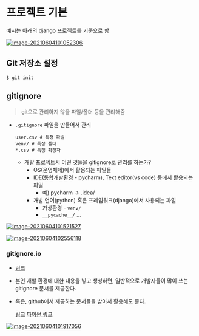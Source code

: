 # 프로젝트 기본

예시는 아래의 django 프로젝트를 기준으로 함

[![image-20210604101052306](https://github.com/edutak/TIL/raw/master/git/md-images/image-20210604101052306.png)](https://github.com/edutak/TIL/blob/master/git/md-images/image-20210604101052306.png)

## Git 저장소 설정

```
$ git init
```

## gitignore

> git으로 관리하지 않을 파일/폴더 등을 관리해줌

- `.gitignore` 파일을 만들어서 관리

  ```
  user.csv # 특정 파일
  venv/ # 특정 폴더
  *.csv # 특정 확장자
  ```

  - 개발 프로젝트시 어떤 것들을 gitignore로 관리를 하는가?
    - OS(운영체제)에서 활용되는 파일들
    - IDE(통합개발환경 - pycharm), Text editor(vs code) 등에서 활용되는 파일
      - 예) pycharm -> .idea/
    - 개발 언어(python) 혹은 프레임워크(django)에서 사용되는 파일
      - 가상환경 - `venv/`
      - `__pycache__/` ...

[![image-20210604101521527](https://github.com/edutak/TIL/raw/master/git/md-images/image-20210604101521527.png)](https://github.com/edutak/TIL/blob/master/git/md-images/image-20210604101521527.png)

[![image-20210604102556118](https://github.com/edutak/TIL/raw/master/git/md-images/image-20210604102556118.png)](https://github.com/edutak/TIL/blob/master/git/md-images/image-20210604102556118.png)

### gitignore.io

- [링크](https://gitignore.io/)

- 본인 개발 환경에 대한 내용을 넣고 생성하면, 일반적으로 개발자들이 많이 쓰는 gitignore 문서를 제공한다.

- 혹은, github에서 제공하는 문서들을 받아서 활용해도 좋다.

  [링크](https://github.com/github/gitignore) [파이썬 링크](https://github.com/github/gitignore/blob/master/Python.gitignore)

[![image-20210604101917056](https://github.com/edutak/TIL/raw/master/git/md-images/image-20210604101917056.png)](https://github.com/edutak/TIL/blob/master/git/md-images/image-20210604101917056.png)